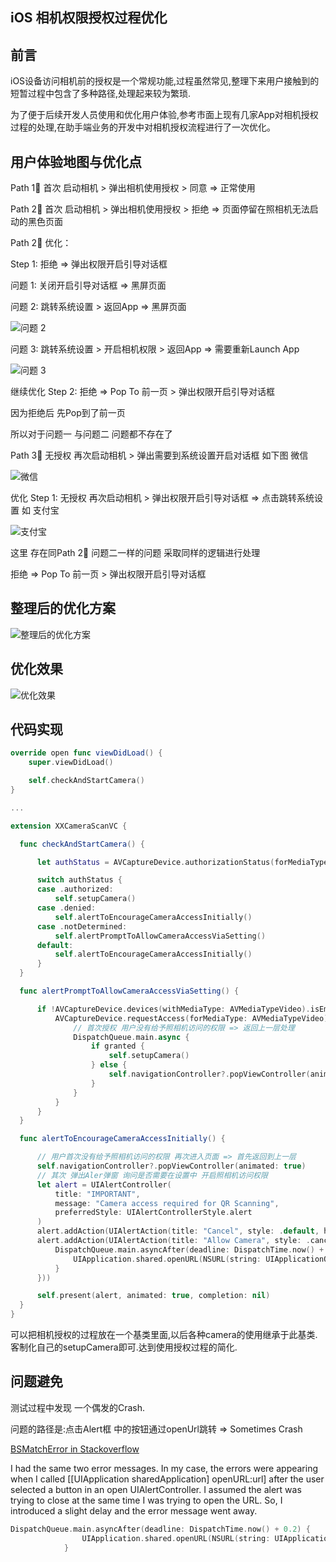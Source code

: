 ## iOS 相机权限授权过程优化

## 前言

iOS设备访问相机前的授权是一个常规功能,过程虽然常见,整理下来用户接触到的短暂过程中包含了多种路径,处理起来较为繁琐.

为了便于后续开发人员使用和优化用户体验,参考市面上现有几家App对相机授权过程的处理,在助手端业务的开发中对相机授权流程进行了一次优化。

## 用户体验地图与优化点

Path 1⃣️  首次 启动相机 > 弹出相机使用授权 > 同意 => 正常使用

Path 2⃣️️  首次 启动相机 > 弹出相机使用授权 > 拒绝 => 页面停留在照相机无法启动的黑色页面

Path 2⃣️️  优化：

Step 1: 拒绝 => 弹出权限开启引导对话框

问题 1: 关闭开启引导对话框 => 黑屏页面  

问题 2: 跳转系统设置 > 返回App => 黑屏页面

![问题 2](https://mmbiz.qpic.cn/mmbiz_gif/M54fjP2zXtFcEiahyfjOCybpKcIPmqKb590saBhTMchfZoicibHAXNKKicSKISb7Q6xVTOvz82adbibxcET4I3gM1BA/0?wx_fmt=gif)         

问题 3: 跳转系统设置 > 开启相机权限 > 返回App => 需要重新Launch App

![问题 3](https://mmbiz.qpic.cn/mmbiz_gif/M54fjP2zXtFcEiahyfjOCybpKcIPmqKb5lxsNE2BvLnpg0uDxuap4TmK7sMJFhx03FPcNr2WNpIgupEtWjF0t2g/0?wx_fmt=gif)    

继续优化 Step 2:  拒绝 => Pop To 前一页 > 弹出权限开启引导对话框

因为拒绝后 先Pop到了前一页

所以对于问题一 与问题二 问题都不存在了

Path 3⃣️  无授权 再次启动相机 > 弹出需要到系统设置开启对话框 如下图 微信  

![微信](https://mmbiz.qpic.cn/mmbiz_jpg/M54fjP2zXtFcEiahyfjOCybpKcIPmqKb5dlR2CnOTCwYFfJB7dibOUUKSujYTUh8sWLcFeWXMvTSkp1WGrosNsGA/0?wx_fmt=jpeg)

优化 Step 1: 无授权 再次启动相机 > 弹出权限开启引导对话框 => 点击跳转系统设置  如 支付宝    

![支付宝](https://mmbiz.qpic.cn/mmbiz_jpg/M54fjP2zXtFcEiahyfjOCybpKcIPmqKb5nSqzmichKCpfNsRvdbYUmo6WRicGB6vVgFjDibK2F2YMOYRaQPmvGaBsg/0?wx_fmt=jpeg)   

这里 存在同Path 2⃣️  问题二一样的问题 采取同样的逻辑进行处理

拒绝 => Pop To 前一页 > 弹出权限开启引导对话框

## 整理后的优化方案

![整理后的优化方案](https://mmbiz.qpic.cn/mmbiz_png/M54fjP2zXtFcEiahyfjOCybpKcIPmqKb5oLPDYZBNucGQ64JJmDwf0SRkJFYAL01zbE9VmEU9iaBhnTcewVqgwcQ/0?wx_fmt=png)

## 优化效果

![优化效果](https://mmbiz.qpic.cn/mmbiz_gif/M54fjP2zXtFcEiahyfjOCybpKcIPmqKb5EvRaRZnAwJKcAibHdopFjWpmc7oyIkWGNtKhaBZAl7BaFqQgljUUWQg/0?wx_fmt=gif)

## 代码实现

```Swift
override open func viewDidLoad() {
    super.viewDidLoad()

    self.checkAndStartCamera()
}

...

extension XXCameraScanVC {

  func checkAndStartCamera() {

      let authStatus = AVCaptureDevice.authorizationStatus(forMediaType: AVMediaTypeVideo)

      switch authStatus {
      case .authorized:
          self.setupCamera()
      case .denied:
          self.alertToEncourageCameraAccessInitially()
      case .notDetermined:
          self.alertPromptToAllowCameraAccessViaSetting()
      default:
          self.alertToEncourageCameraAccessInitially()
      }
  }

  func alertPromptToAllowCameraAccessViaSetting() {

      if !AVCaptureDevice.devices(withMediaType: AVMediaTypeVideo).isEmpty {
          AVCaptureDevice.requestAccess(forMediaType: AVMediaTypeVideo) { granted in
              // 首次授权 用户没有给予照相机访问的权限 => 返回上一层处理
              DispatchQueue.main.async {
                  if granted {
                      self.setupCamera()
                  } else {
                      self.navigationController?.popViewController(animated: true)
                  }
              }
          }
      }
  }

  func alertToEncourageCameraAccessInitially() {

      // 用户首次没有给予照相机访问的权限 再次进入页面 => 首先返回到上一层
      self.navigationController?.popViewController(animated: true)
      // 其次 弹出Aler弹窗 询问是否需要在设置中 开启照相机访问权限
      let alert = UIAlertController(
          title: "IMPORTANT",
          message: "Camera access required for QR Scanning",
          preferredStyle: UIAlertControllerStyle.alert
      )
      alert.addAction(UIAlertAction(title: "Cancel", style: .default, handler: nil))
      alert.addAction(UIAlertAction(title: "Allow Camera", style: .cancel, handler: { (alert) -> Void in
          DispatchQueue.main.asyncAfter(deadline: DispatchTime.now() + 0.2) {
              UIApplication.shared.openURL(NSURL(string: UIApplicationOpenSettingsURLString)! as URL)
          }
      }))

      self.present(alert, animated: true, completion: nil)
  }
}
```

可以把相机授权的过程放在一个基类里面,以后各种camera的使用继承于此基类.客制化自己的setupCamera即可.达到使用授权过程的简化.

## 问题避免

测试过程中发现 一个偶发的Crash.

问题的路径是:点击Alert框 中的按钮通过openUrl跳转  => Sometimes Crash

[BSMatchError in Stackoverflow](https://stackoverflow.com/questions/32341851/bsmacherror-xcode-7-beta)

I had the same two error messages. In my case, the errors were appearing when I called [[UIApplication sharedApplication] openURL:url] after the user selected a button in an open UIAlertController. I assumed the alert was trying to close at the same time I was trying to open the URL. So, I introduced a slight delay and the error message went away.

```Swift
DispatchQueue.main.asyncAfter(deadline: DispatchTime.now() + 0.2) {
                UIApplication.shared.openURL(NSURL(string: UIApplicationOpenSettingsURLString)! as URL)
            }
```
